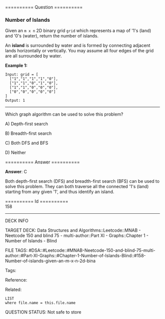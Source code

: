 ========== Question ==========  

### Number of Islands

Given an `m x n` 2D binary grid `grid` which represents a map of '1's (land) and '0's (water), return the number of islands.

An **island** is surrounded by water and is formed by connecting adjacent lands horizontally or vertically. You may assume all four edges of the grid are all surrounded by water.

**Example 1:**

```
Input: grid = [
  ["1","1","1","1","0"],
  ["1","1","0","1","0"],
  ["1","1","0","0","0"],
  ["0","0","0","0","0"]
]
Output: 1
```

---

Which graph algorithm can be used to solve this problem?

A) Depth-first search

B) Breadth-first search

C) Both DFS and BFS

D) Neither  

========== Answer ==========  

**Answer**: C

Both depth-first search (DFS) and breadth-first search (BFS) can be used to solve this problem. They can both traverse all the connected '1's (land) starting from any given '1', and thus identify an island.

========== Id ==========  
158

---

DECK INFO

TARGET DECK: Data Structures and Algorithms::Leetcode::MNAB - Neetcode 150 and blind 75 - multi-author::Part XI - Graphs::Chapter 1 - Number of Islands - Blind

FILE TAGS: #DSA::#Leetcode::#MNAB-Neetcode-150-and-blind-75-multi-author::#Part-XI-Graphs::#Chapter-1-Number-of-Islands-Blind::#158-Number-of-islands-given-an-m-x-n-2d-bina

Tags:

Reference:

Related:

```dataview
LIST
where file.name = this.file.name
```
QUESTION STATUS: Not safe to store
